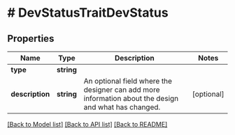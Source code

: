 # # DevStatusTraitDevStatus

## Properties

Name | Type | Description | Notes
------------ | ------------- | ------------- | -------------
**type** | **string** |  |
**description** | **string** | An optional field where the designer can add more information about the design and what has changed. | [optional]

[[Back to Model list]](../../README.md#models) [[Back to API list]](../../README.md#endpoints) [[Back to README]](../../README.md)
